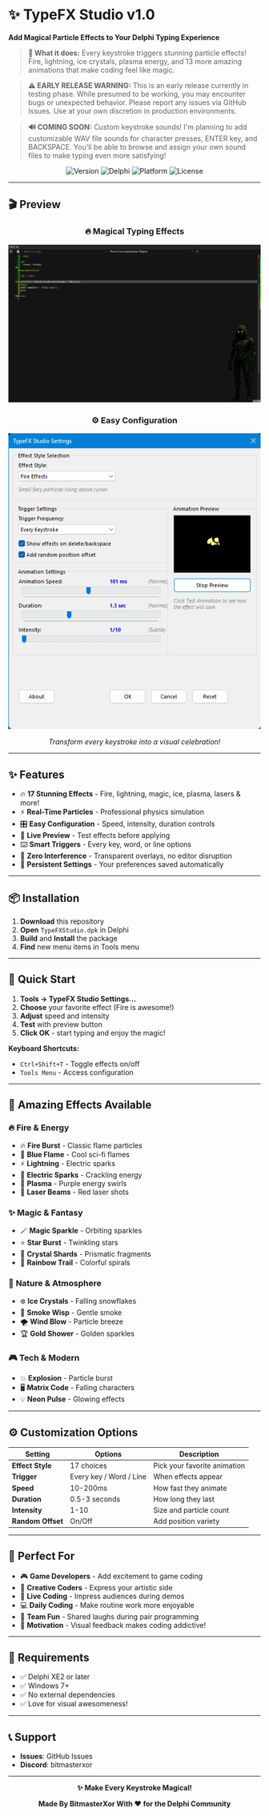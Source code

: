 # ✨ TypeFX Studio v1.0
**Add Magical Particle Effects to Your Delphi Typing Experience**

> **🎯 What it does:** Every keystroke triggers stunning particle effects! Fire, lightning, ice crystals, plasma energy, and 13 more amazing animations that make coding feel like magic.

> **⚠️ EARLY RELEASE WARNING:** This is an early release currently in testing phase. While presumed to be working, you may encounter bugs or unexpected behavior. Please report any issues via GitHub Issues. Use at your own discretion in production environments.

> **🔊 COMING SOON:** Custom keystroke sounds! I'm planning to add customizable WAV file sounds for character presses, ENTER key, and BACKSPACE. You'll be able to browse and assign your own sound files to make typing even more satisfying!

<div align="center">

![Version](https://img.shields.io/badge/Version-1.0-blue?style=for-the-badge)
![Delphi](https://img.shields.io/badge/Delphi-XE2%2B-red?style=for-the-badge)
![Platform](https://img.shields.io/badge/Platform-Windows-green?style=for-the-badge)
![License](https://img.shields.io/badge/License-Open%20Source-orange?style=for-the-badge)

</div>

---

## 🎬 Preview

<div align="center">

### 🔥 **Magical Typing Effects**
![TypeFX Studio Preview](preview.gif)

### ⚙️ **Easy Configuration**  
![TypeFX Configuration](config_preview.png)

*Transform every keystroke into a visual celebration!*

</div>

---

## ✨ Features

- 🔥 **17 Stunning Effects** - Fire, lightning, magic, ice, plasma, lasers & more!
- ⚡ **Real-Time Particles** - Professional physics simulation
- 🎛️ **Easy Configuration** - Speed, intensity, duration controls
- 👀 **Live Preview** - Test effects before applying
- ⌨️ **Smart Triggers** - Every key, word, or line options
- 🎯 **Zero Interference** - Transparent overlays, no editor disruption
- 💾 **Persistent Settings** - Your preferences saved automatically

---

## 📦 Installation

1. **Download** this repository
2. **Open** `TypeFXStudio.dpk` in Delphi
3. **Build** and **Install** the package
4. **Find** new menu items in Tools menu

---

## 🚀 Quick Start

1. **Tools → TypeFX Studio Settings...**
2. **Choose** your favorite effect (Fire is awesome!)
3. **Adjust** speed and intensity
4. **Test** with preview button
5. **Click OK** - start typing and enjoy the magic!

**Keyboard Shortcuts:**
- `Ctrl+Shift+T` - Toggle effects on/off
- `Tools Menu` - Access configuration

---

## 🎨 Amazing Effects Available

### 🔥 **Fire & Energy**
- 🔥 **Fire Burst** - Classic flame particles
- 💙 **Blue Flame** - Cool sci-fi flames  
- ⚡ **Lightning** - Electric sparks
- 🔌 **Electric Sparks** - Crackling energy
- 🌟 **Plasma** - Purple energy swirls
- 🔴 **Laser Beams** - Red laser shots

### ✨ **Magic & Fantasy**  
- 🪄 **Magic Sparkle** - Orbiting sparkles
- ⭐ **Star Burst** - Twinkling stars
- 💎 **Crystal Shards** - Prismatic fragments
- 🌈 **Rainbow Trail** - Colorful spirals

### 🌊 **Nature & Atmosphere**
- ❄️ **Ice Crystals** - Falling snowflakes
- 💨 **Smoke Wisp** - Gentle smoke
- 🌪️ **Wind Blow** - Particle breeze
- 🏆 **Gold Shower** - Golden sparkles

### 🎮 **Tech & Modern**
- 💥 **Explosion** - Particle burst
- 🖥️ **Matrix Code** - Falling characters
- 💡 **Neon Pulse** - Glowing effects

---

## ⚙️ Customization Options

| Setting | Options | Description |
|---------|---------|-------------|
| **Effect Style** | 17 choices | Pick your favorite animation |
| **Trigger** | Every key / Word / Line | When effects appear |
| **Speed** | 10-200ms | How fast they animate |
| **Duration** | 0.5-3 seconds | How long they last |
| **Intensity** | 1-10 | Size and particle count |
| **Random Offset** | On/Off | Add position variety |

---

## 🎯 Perfect For

- 🎮 **Game Developers** - Add excitement to game coding
- 🎨 **Creative Coders** - Express your artistic side
- 🎉 **Live Coding** - Impress audiences during demos
- 💻 **Daily Coding** - Make routine work more enjoyable
- 👥 **Team Fun** - Shared laughs during pair programming
- 🚀 **Motivation** - Visual feedback makes coding addictive!

---

## 🔧 Requirements

- ✅ Delphi XE2 or later
- ✅ Windows 7+
- ✅ No external dependencies
- ✅ Love for visual awesomeness!

---

## 📞 Support

- **Issues**: GitHub Issues
- **Discord**: bitmasterxor

---

<div align="center">

**✨ Make Every Keystroke Magical!**

**Made By BitmasterXor With ❤️ for the Delphi Community**

</div>
